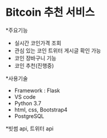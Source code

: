 # Bitcoin 추천 서비스

*주요기능
- 실시간 코인가격 조회
- 관심 있는 코인 트위터 게시글 확인 가능
- 코인 장바구니 기능
- 코인 추천(진행중)

*사용기술
- Framework : Flask
- VS code
- Python 3.7
- html, css, Bootstrap4
- PostgreSQL

*빗썸 api, 트위터 api
